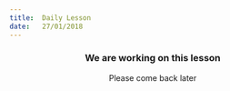 ```yaml
---
title:  Daily Lesson
date:   27/01/2018
---
```


### <center>We are working on this lesson</center>
<center>Please come back later</center>
